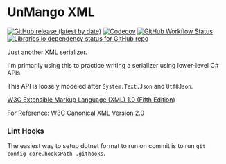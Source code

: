 # UnMango XML

[![GitHub release (latest by date)](https://img.shields.io/github/v/release/unmango/xml?include_prereleases)](https://github.com/unmango/xml/releases/latest)
[![Codecov](https://img.shields.io/codecov/c/github/unmango/xml)](https://app.codecov.io/gh/unmango/xml)
[![GitHub Workflow Status](https://img.shields.io/github/workflow/status/unmango/xml/NuGet%20Publish)](https://github.com/unmango/xml/actions/workflows/nuget_publish.yml)
[![Libraries.io dependency status for GitHub repo](https://img.shields.io/librariesio/github/unmango/xml)](https://libraries.io/github/unmango/xml)

Just another XML serializer.

I'm primarily using this to practice writing a serializer using lower-level C# APIs.

This API is loosely modeled after `System.Text.Json` and `Utf8Json`.

[W3C Extensible Markup Language (XML) 1.0 (Fifth Edition)](https://www.w3.org/TR/2008/REC-xml-20081126/)

For Reference: [W3C Canonical XML Version 2.0](https://www.w3.org/TR/2013/NOTE-xml-c14n2-20130411/)

### Lint Hooks

The easiest way to setup dotnet format to run on commit is to run `git config core.hooksPath .githooks`.
